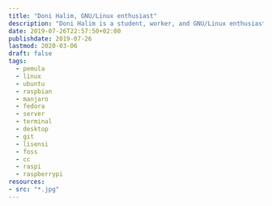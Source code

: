 ```yaml
---
title: "Doni Halim, GNU/Linux enthusiast"
description: "Doni Halim is a student, worker, and GNU/Linux enthusiast. Here's where he wrote some notes to keep his mind busy."
date: 2019-07-26T22:57:50+02:00
publishdate: 2019-07-26
lastmod: 2020-03-06
draft: false
tags:
  - pemula
  - linux
  - ubuntu
  - raspbian
  - manjaro
  - fedora
  - server
  - terminal
  - desktop
  - git
  - lisensi
  - foss
  - cc
  - raspi
  - raspberrypi
resources:
- src: "*.jpg"
---
```

